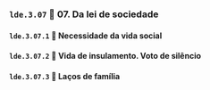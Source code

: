 ### `lde.3.07` 📑 07. Da lei de sociedade

#### `lde.3.07.1` 📃 Necessidade da vida social

#### `lde.3.07.2` 📃 Vida de insulamento. Voto de silêncio

#### `lde.3.07.3` 📃 Laços de família
